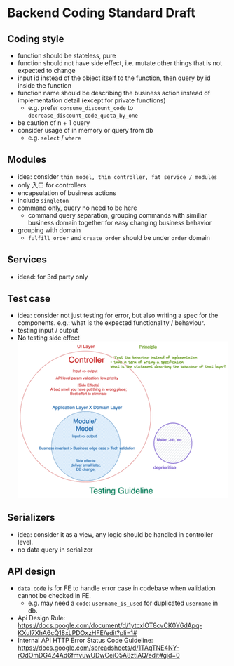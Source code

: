 # Backend Coding Standard Draft

## Coding style
- function should be stateless, pure
- function should not have side effect, i.e. mutate other things that is not expected to change
- input id instead of the object itself to the function, then query by id inside the function
- function name should be describing the business action instead of implementation detail (except for private functions)
  - e.g. prefer `consume_discount_code` to `decrease_discount_code_quota_by_one`
- be caution of n + 1 query
- consider usage of in memory or query from db
  - e.g. `select` / `where`

## Modules
- idea: consider `thin model, thin controller, fat service / modules`
- only 入口 for controllers
- encapsulation of business actions
- include `singleton`
- command only, query no need to be here
  - command query separation, grouping commands with similiar business domain together for easy changing business behavior
- grouping with domain
  - `fulfill_order` and `create_order` should be under `order` domain 

## Services
- idead: for 3rd party only

## Test case
- idea: consider not just testing for error, but also writing a spec for the components. e.g.: what is the expected functionality / behaviour.
- testing input / output
- No testing side effect
![backend testing guideline](../../static/img/testing-guideline-BE.png)

## Serializers
- idea: consider it as a view, any logic should be handled in controller level.
- no data query in serializer

## API design
- `data.code` is for FE to handle error case in codebase when validation cannot be checked in FE.
  - e.g. may need a `code`: `username_is_used` for duplicated `username` in db. 
- Api Design Rule: https://docs.google.com/document/d/1ytcxlOT8cvCK0Y6dApq-KXuI7XhA6cQ18xLPDOxzHFE/edit?pli=1#
- Internal API HTTP Error Status Code Guideline: https://docs.google.com/spreadsheets/d/1TAqTNE4NY-rOdOmDG4Z4Ad6fmvuwUDwCeiO5A8ztiAQ/edit#gid=0
